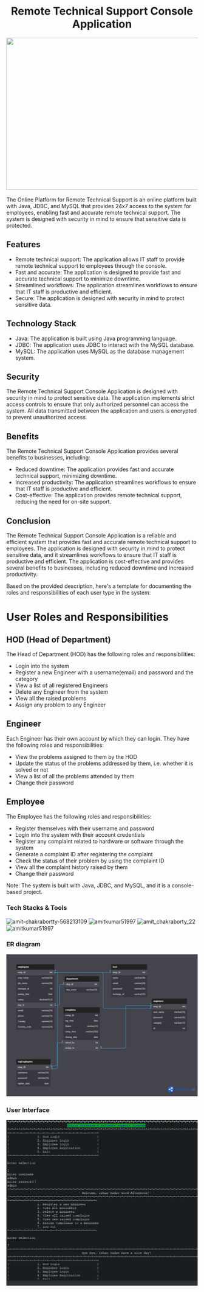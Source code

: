 <h1 align="center"> Remote Technical Support Console Application </h1>
<p align="center">
  <img src="https://previews.123rf.com/images/anggar3ind/anggar3ind1612/anggar3ind161200299/68306128-computer-hardware-cartoon-illustration.jpg" width="950" height="400" essibility text">
</p>
The Online Platform for Remote Technical Support is an online platform built with Java, JDBC, and MySQL that provides 24x7 access to the system for employees, enabling fast and accurate remote technical support. The system is designed with security in mind to ensure that sensitive data is protected.

## Features

- Remote technical support: The application allows IT staff to provide remote technical support to employees through the console.
- Fast and accurate: The application is designed to provide fast and accurate technical support to minimize downtime.
- Streamlined workflows: The application streamlines workflows to ensure that IT staff is productive and efficient.
- Secure: The application is designed with security in mind to protect sensitive data.

## Technology Stack

- Java: The application is built using Java programming language.
- JDBC: The application uses JDBC to interact with the MySQL database.
- MySQL: The application uses MySQL as the database management system.

## Security

The Remote Technical Support Console Application is designed with security in mind to protect sensitive data. The application implements strict access controls to ensure that only authorized personnel can access the system. All data transmitted between the application and users is encrypted to prevent unauthorized access.

## Benefits

The Remote Technical Support Console Application provides several benefits to businesses, including:

- Reduced downtime: The application provides fast and accurate technical support, minimizing downtime.
- Increased productivity: The application streamlines workflows to ensure that IT staff is productive and efficient.
- Cost-effective: The application provides remote technical support, reducing the need for on-site support.

## Conclusion

The Remote Technical Support Console Application is a reliable and efficient system that provides fast and accurate remote technical support to employees. The application is designed with security in mind to protect sensitive data, and it streamlines workflows to ensure that IT staff is productive and efficient. The application is cost-effective and provides several benefits to businesses, including reduced downtime and increased productivity.

Based on the provided description, here's a template for documenting the roles and responsibilities of each user type in the system:

# User Roles and Responsibilities

## HOD (Head of Department)

The Head of Department (HOD) has the following roles and responsibilities:

- Login into the system
- Register a new Engineer with a username(email) and password and the category
- View a list of all registered Engineers
- Delete any Engineer from the system
- View all the raised problems
- Assign any problem to any Engineer

## Engineer

Each Engineer has their own account by which they can login. They have the following roles and responsibilities:

- View the problems assigned to them by the HOD
- Update the status of the problems addressed by them, i.e. whether it is solved or not
- View a list of all the problems attended by them
- Change their password

## Employee

The Employee has the following roles and responsibilities:

- Register themselves with their username and password
- Login into the system with their account credentials
- Register any complaint related to hardware or software through the system
- Generate a complaint ID after registering the complaint
- Check the status of their problem by using the complaint ID
- View all the complaint history raised by them
- Change their password

Note: The system is built with Java, JDBC, and MySQL, and it is a console-based project.
<h3 align="left">Tech Stacks & Tools</h3>
<p align="left">
<img align="center" src="https://brandslogos.com/wp-content/uploads/images/large/java-logo-1.png" alt="amit-chakrabortty-568213109" height="40" width="40" style="borderredius:5px" />
<img align="center" src="https://encrypted-tbn0.gstatic.com/images?q=tbn:ANd9GcSAKyu6vjW-lC6HLfbex2nczQKav9e_OWxP4w&usqp=CAU" alt="amitkumar51997" height="40" width="40" />
<img align="center" src="https://styles.redditmedia.com/t5_2qm6k/styles/communityIcon_dhjr6guc03x51.png" alt="amit_chakraborty_22" height="40" width="40" />
<img align="center" src="https://pbs.twimg.com/profile_images/1235954979783012354/t9lO8UAz_400x400.png" alt="amitkumar51997" height="40" width="40" /></a>
</p>

<h3 align="left">ER diagram</h3>
<img src = "https://github.com/Amit0458/adventurous-sweater-7809/blob/main/marshal%20services%20(1).png" alt="">

<h3 align="left">User Interface</h3>
<img src = "https://github.com/Amit0458/adventurous-sweater-7809/blob/main/finalCopy.png" alt="output">
